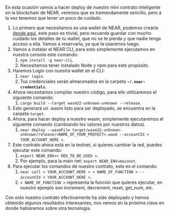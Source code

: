 En esta ocasión vamos a hacer deploy de nuestro mini contrato inteligente en la blockchain de NEAR, veremos que es tremendamente sencillo, pero a la vez tenemos que tener un poco de cuidado.

1. Lo primero que necesitamos es una wallet de NEAR, podemos crearla [desde aquí](https://wallet.testnet.near.org/), este paso es trivial, pero recuerda guardar con mucho cuidado los detalles de tu wallet, que no se te pierda y que nadie tenga acceso a ella. Vamos a reservarla, ya que la usaremos luego.
2. Vamos a instalar el NEAR CLI, para esto simplemente ejecutamos en nuestra consola este comando:
   1. `npm install -g near-cli`.
   2. Necesitamos tener instalado Node y npm para este propósito.
3. Haremos Login con nuestra wallet en el CLI:
   1. `near login`.
   2. Tus credenciales serán almacenados en la carpeta **`~/.near-credentials`**.
4. Ahora necesitamos compilar nuestro código, para ello utilizaremos el siguiente comando:
   1. `cargo build --target wasm32-unknown-unknown --release`.
5. Esto generará un .wasm listo para ser deployado, se encuentra en la carpeta `target`.
6. Ahora, para hacer deploy a nuestro wasm, simplemente ejecutaremos el siguiente comando (cambiando los valores por nuestros datos).
   1. `near deploy --wasmFile target/wasm32-unknown-unknown/release/<NAME_OF_YOUR_PROYECT>.wasm --accountId < YOUR_ACCOUNT_HERE >`.
7. Este contrato ahora está en la testnet, si quieres cambiar la red, puedes ejecutar este comando:
   1. `export NEAR_ENV=< RED_TO_BE_USED >`.
   2. Por ejemplo, para la main net: `export NEAR_ENV=mainnet`.
8. Para ejecutar los comandos de nuestro contrato, este es el comando:
   1. `near call < YOUR_ACCOUNT_HERE > < NAME_OF_FUNCTION > --accountId < YOUR_ACCOUNT_HERE >`.
   2. `< NAME_OF_FUNCTION >` representa la función que quieres ejecutar, en nuestro ejemplo son increment, decrement, reset, get_num, etc.

Con esto nuestro contrato efectivamente ha sido deployado y hemos obtenido algunos resultados interesantes, nos vemos en la próxima clase en donde hablaremos sobre otra tecnología.